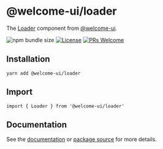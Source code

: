 # @welcome-ui/loader

The [Loader](https://welcome-ui.com/components/loader) component from [@welcome-ui](https://welcome-ui.com).

![npm bundle size](https://img.shields.io/bundlephobia/minzip/@welcome-ui/loader) [![License](https://img.shields.io/npm/l/welcome-ui.svg)](https://github.com/WTTJ/welcome-ui/blob/main/LICENSE) [![PRs Welcome](https://img.shields.io/loader/PRs-welcome-mediumspringgreen.svg)](ttps://github.com/WTTJ/welcome-ui/blob/main/CONTRIBUTING.mdx)

## Installation

    yarn add @welcome-ui/loader

## Import

    import { Loader } from '@welcome-ui/loader'

## Documentation

See the [documentation](https://welcome-ui.com/components/loader) or [package source](https://github.com/WTTJ/welcome-ui/tree/main/packages/Loader) for more details.
